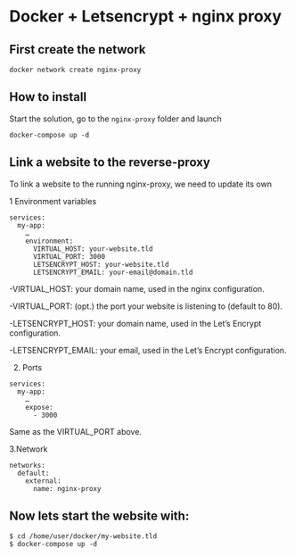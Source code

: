 # Docker + Letsencrypt + nginx proxy

## First create the network
```
docker network create nginx-proxy
```

## How to install
Start the solution, go to the ```nginx-proxy``` folder and launch

```
docker-compose up -d
```

## Link a website to the reverse-proxy
To link a website to the running nginx-proxy, we need to update its own

1 Environment variables
```
services:
  my-app:
    …
    environment:
      VIRTUAL_HOST: your-website.tld
      VIRTUAL_PORT: 3000
      LETSENCRYPT_HOST: your-website.tld
      LETSENCRYPT_EMAIL: your-email@domain.tld
```

-VIRTUAL_HOST: your domain name, used in the nginx configuration.

-VIRTUAL_PORT: (opt.) the port your website is listening to (default to 80).

-LETSENCRYPT_HOST: your domain name, used in the Let’s Encrypt configuration.

-LETSENCRYPT_EMAIL: your email, used in the Let’s Encrypt configuration.

2. Ports
```
services:
  my-app:
    …
    expose:
      - 3000
```
Same as the VIRTUAL_PORT above.

3.Network
```
networks:
  default:
    external:
      name: nginx-proxy
```

## Now lets start the website with:

```
$ cd /home/user/docker/my-website.tld
$ docker-compose up -d
```
